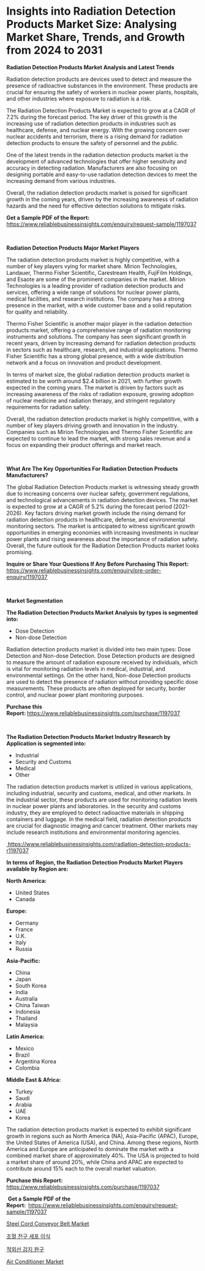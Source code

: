 <p><h1>Insights into Radiation Detection Products Market Size: Analysing Market Share, Trends, and Growth from 2024 to 2031</h1></p><p><strong>Radiation Detection Products Market Analysis and Latest Trends</strong></p>
<p><p>Radiation detection products are devices used to detect and measure the presence of radioactive substances in the environment. These products are crucial for ensuring the safety of workers in nuclear power plants, hospitals, and other industries where exposure to radiation is a risk.</p><p>The Radiation Detection Products Market is expected to grow at a CAGR of 7.2% during the forecast period. The key driver of this growth is the increasing use of radiation detection products in industries such as healthcare, defense, and nuclear energy. With the growing concern over nuclear accidents and terrorism, there is a rising demand for radiation detection products to ensure the safety of personnel and the public.</p><p>One of the latest trends in the radiation detection products market is the development of advanced technologies that offer higher sensitivity and accuracy in detecting radiation. Manufacturers are also focusing on designing portable and easy-to-use radiation detection devices to meet the increasing demand from various industries.</p><p>Overall, the radiation detection products market is poised for significant growth in the coming years, driven by the increasing awareness of radiation hazards and the need for effective detection solutions to mitigate risks.</p></p>
<p><strong>Get a Sample PDF of the Report:&nbsp;</strong> <a href="https://www.reliablebusinessinsights.com/enquiry/request-sample/1197037">https://www.reliablebusinessinsights.com/enquiry/request-sample/1197037</a></p>
<p>&nbsp;</p>
<p><strong>Radiation Detection Products Major Market Players</strong></p>
<p><p>The radiation detection products market is highly competitive, with a number of key players vying for market share. Mirion Technologies, Landauer, Thermo Fisher Scientific, Carestream Health, FujiFilm Holdings, and Esaote are some of the prominent companies in the market. Mirion Technologies is a leading provider of radiation detection products and services, offering a wide range of solutions for nuclear power plants, medical facilities, and research institutions. The company has a strong presence in the market, with a wide customer base and a solid reputation for quality and reliability.</p><p>Thermo Fisher Scientific is another major player in the radiation detection products market, offering a comprehensive range of radiation monitoring instruments and solutions. The company has seen significant growth in recent years, driven by increasing demand for radiation detection products in sectors such as healthcare, research, and industrial applications. Thermo Fisher Scientific has a strong global presence, with a wide distribution network and a focus on innovation and product development.</p><p>In terms of market size, the global radiation detection products market is estimated to be worth around $2.4 billion in 2021, with further growth expected in the coming years. The market is driven by factors such as increasing awareness of the risks of radiation exposure, growing adoption of nuclear medicine and radiation therapy, and stringent regulatory requirements for radiation safety.</p><p>Overall, the radiation detection products market is highly competitive, with a number of key players driving growth and innovation in the industry. Companies such as Mirion Technologies and Thermo Fisher Scientific are expected to continue to lead the market, with strong sales revenue and a focus on expanding their product offerings and market reach.</p></p>
<p>&nbsp;</p>
<p><strong>What Are The Key Opportunities For Radiation Detection Products Manufacturers?</strong></p>
<p><p>The global Radiation Detection Products market is witnessing steady growth due to increasing concerns over nuclear safety, government regulations, and technological advancements in radiation detection devices. The market is expected to grow at a CAGR of 5.2% during the forecast period (2021-2026). Key factors driving market growth include the rising demand for radiation detection products in healthcare, defense, and environmental monitoring sectors. The market is anticipated to witness significant growth opportunities in emerging economies with increasing investments in nuclear power plants and rising awareness about the importance of radiation safety. Overall, the future outlook for the Radiation Detection Products market looks promising.</p></p>
<p><strong>Inquire or Share Your Questions If Any Before Purchasing This Report:</strong> <a href="https://www.reliablebusinessinsights.com/enquiry/pre-order-enquiry/1197037">https://www.reliablebusinessinsights.com/enquiry/pre-order-enquiry/1197037</a></p>
<p>&nbsp;</p>
<p><strong>Market Segmentation</strong></p>
<p><strong>The Radiation Detection Products Market Analysis by types is segmented into:</strong></p>
<p><ul><li>Dose Detection</li><li>Non-dose Detection</li></ul></p>
<p><p>Radiation detection products market is divided into two main types: Dose Detection and Non-dose Detection. Dose Detection products are designed to measure the amount of radiation exposure received by individuals, which is vital for monitoring radiation levels in medical, industrial, and environmental settings. On the other hand, Non-dose Detection products are used to detect the presence of radiation without providing specific dose measurements. These products are often deployed for security, border control, and nuclear power plant monitoring purposes.</p></p>
<p><strong>Purchase this Report:&nbsp;</strong><a href="https://www.reliablebusinessinsights.com/purchase/1197037">https://www.reliablebusinessinsights.com/purchase/1197037</a></p>
<p>&nbsp;</p>
<p><strong>The Radiation Detection Products Market Industry Research by Application is segmented into:</strong></p>
<p><ul><li>Industrial</li><li>Security and Customs</li><li>Medical</li><li>Other</li></ul></p>
<p><p>The radiation detection products market is utilized in various applications, including industrial, security and customs, medical, and other markets. In the industrial sector, these products are used for monitoring radiation levels in nuclear power plants and laboratories. In the security and customs industry, they are employed to detect radioactive materials in shipping containers and luggage. In the medical field, radiation detection products are crucial for diagnostic imaging and cancer treatment. Other markets may include research institutions and environmental monitoring agencies.</p></p>
<p><a href="https://www.reliablebusinessinsights.com/radiation-detection-products-r1197037">&nbsp;https://www.reliablebusinessinsights.com/radiation-detection-products-r1197037</a></p>
<p><strong>In terms of Region, the Radiation Detection Products Market Players available by Region are:</strong></p>
<p>
    <p> <strong> North America: </strong>
        <ul>
            <li>United States</li>
            <li>Canada</li>
        </ul>
        </p> 
    <p> <strong> Europe: </strong>
        <ul>
            <li>Germany</li>
            <li>France</li>
            <li>U.K.</li>
            <li>Italy</li>
            <li>Russia</li>
        </ul>
        </p> 
    <p> <strong> Asia-Pacific: </strong>
        <ul>
            <li>China</li>
            <li>Japan</li>
            <li>South Korea</li>
            <li>India</li>
            <li>Australia</li>
            <li>China Taiwan</li>
            <li>Indonesia</li>
            <li>Thailand</li>
            <li>Malaysia</li>
        </ul>
        </p> 
    <p> <strong> Latin America: </strong>
        <ul>
            <li>Mexico</li>
            <li>Brazil</li>
            <li>Argentina Korea</li>
            <li>Colombia</li>
        </ul>
        </p> 
    <p> <strong> Middle East & Africa: </strong>
        <ul>
            <li>Turkey</li>
            <li>Saudi</li>
            <li>Arabia</li>
            <li>UAE</li>
            <li>Korea</li>
        </ul>
    </p>
    </p>
<p><p>The radiation detection products market is expected to exhibit significant growth in regions such as North America (NA), Asia-Pacific (APAC), Europe, the United States of America (USA), and China. Among these regions, North America and Europe are anticipated to dominate the market with a combined market share of approximately 40%. The USA is projected to hold a market share of around 20%, while China and APAC are expected to contribute around 15% each to the overall market valuation.</p></p>
<p><strong>Purchase this Report: </strong><a href="https://www.reliablebusinessinsights.com/purchase/1197037">https://www.reliablebusinessinsights.com/purchase/1197037</a></p>
<p>&nbsp;<strong>Get a Sample PDF of the Report:&nbsp;&nbsp;</strong><a href="https://www.reliablebusinessinsights.com/enquiry/request-sample/1197037">https://www.reliablebusinessinsights.com/enquiry/request-sample/1197037</a></p>
<p><strong></strong></p>
<p><p><a href="https://github.com/kumertitash/Market-Research-Report-List-1/blob/main/steel-cord-conveyor-belt-market.md">Steel Cord Conveyor Belt Market</a></p><p><a href="https://github.com/lkwggful07722/Market-Research-Report-List-2/blob/main/1536398167578.md">조혈 전구 세포 이식</a></p><p><a href="https://github.com/nigaleamar09/Market-Research-Report-List-1/blob/main/6731687167577.md">적외선 감지 완구</a></p><p><a href="https://github.com/amapolalg/Market-Research-Report-List-1/blob/main/air-conditioner-market.md">Air Conditioner Market</a></p></p>